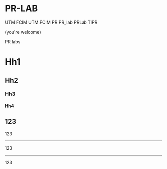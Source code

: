 # PR-LAB

UTM FCIM UTM.FCIM PR PR_lab PRLab TIPR

(you're welcome)

PR labs

# Hh1

## Hh2

### Hh3

#### Hh4


123
---
123
***
123
___
123
